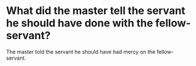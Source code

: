 # What did the master tell the servant he should have done with the fellow-servant?

The master told the servant he should have had mercy on the fellow-servant.
